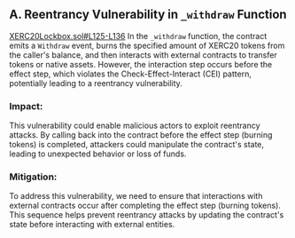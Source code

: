 ## A. Reentrancy Vulnerability in `_withdraw` Function
[XERC20Lockbox.sol#L125-L136](https://github.com/code-423n4/2024-04-renzo/blob/519e518f2d8dec9acf6482b84a181e403070d22d/contracts/Bridge/xERC20/contracts/XERC20Lockbox.sol#L125-L136)
In the `_withdraw` function, the contract emits a `Withdraw` event, burns the specified amount of XERC20 tokens from the caller's balance, and then interacts with external contracts to transfer tokens or native assets. However, the interaction step occurs before the effect step, which violates the Check-Effect-Interact (CEI) pattern, potentially leading to a reentrancy vulnerability.
### Impact:
This vulnerability could enable malicious actors to exploit reentrancy attacks. By calling back into the contract before the effect step (burning tokens) is completed, attackers could manipulate the contract's state, leading to unexpected behavior or loss of funds.

### Mitigation:

To address this vulnerability, we need to ensure that interactions with external contracts occur after completing the effect step (burning tokens). This sequence helps prevent reentrancy attacks by updating the contract's state before interacting with external entities.